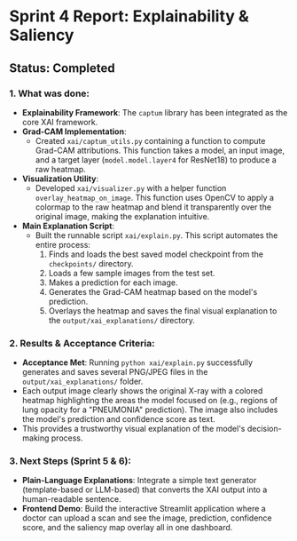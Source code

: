# Sprint 4 Report: Explainability & Saliency

## Status: Completed

### 1. What was done:
-   **Explainability Framework**: The `captum` library has been integrated as the core XAI framework.
-   **Grad-CAM Implementation**:
    -   Created `xai/captum_utils.py` containing a function to compute Grad-CAM attributions. This function takes a model, an input image, and a target layer (`model.model.layer4` for ResNet18) to produce a raw heatmap.
-   **Visualization Utility**:
    -   Developed `xai/visualizer.py` with a helper function `overlay_heatmap_on_image`. This function uses OpenCV to apply a colormap to the raw heatmap and blend it transparently over the original image, making the explanation intuitive.
-   **Main Explanation Script**:
    -   Built the runnable script `xai/explain.py`. This script automates the entire process:
        1.  Finds and loads the best saved model checkpoint from the `checkpoints/` directory.
        2.  Loads a few sample images from the test set.
        3.  Makes a prediction for each image.
        4.  Generates the Grad-CAM heatmap based on the model's prediction.
        5.  Overlays the heatmap and saves the final visual explanation to the `output/xai_explanations/` directory.

### 2. Results & Acceptance Criteria:
-   **Acceptance Met**: Running `python xai/explain.py` successfully generates and saves several PNG/JPEG files in the `output/xai_explanations/` folder.
-   Each output image clearly shows the original X-ray with a colored heatmap highlighting the areas the model focused on (e.g., regions of lung opacity for a "PNEUMONIA" prediction). The image also includes the model's prediction and confidence score as text.
-   This provides a trustworthy visual explanation of the model's decision-making process.

### 3. Next Steps (Sprint 5 & 6):
-   **Plain-Language Explanations**: Integrate a simple text generator (template-based or LLM-based) that converts the XAI output into a human-readable sentence.
-   **Frontend Demo**: Build the interactive Streamlit application where a doctor can upload a scan and see the image, prediction, confidence score, and the saliency map overlay all in one dashboard.